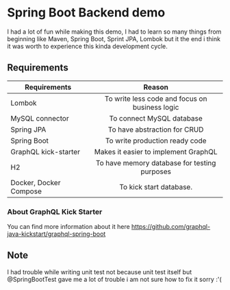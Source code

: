 # Spring Boot Backend demo
I had a lot of fun while making this demo, I had to learn so many things from beginning like Maven, Spring Boot, Sprint JPA, Lombok but it the end i think it was worth to experience this kinda development cycle.
 
## Requirements
| Requirements | Reason |
| ------------ | :------: |
| Lombok       | To write less code and focus on business logic |
| MySQL connector | To connect MySQL database |
| Spring JPA | To have abstraction for CRUD
| Spring Boot | To write production ready code
| GraphQL kick-starter | Makes it easier to implement GraphQL
| H2 | To have memory database for testing purposes|
| Docker, Docker Compose | To kick start database.

### About GraphQL Kick Starter
You can find more information about it here https://github.com/graphql-java-kickstart/graphql-spring-boot

## Note
I had trouble while writing unit test not because unit test itself but @SpringBootTest gave me a lot of trouble i am not sure how to fix it sorry :'(
